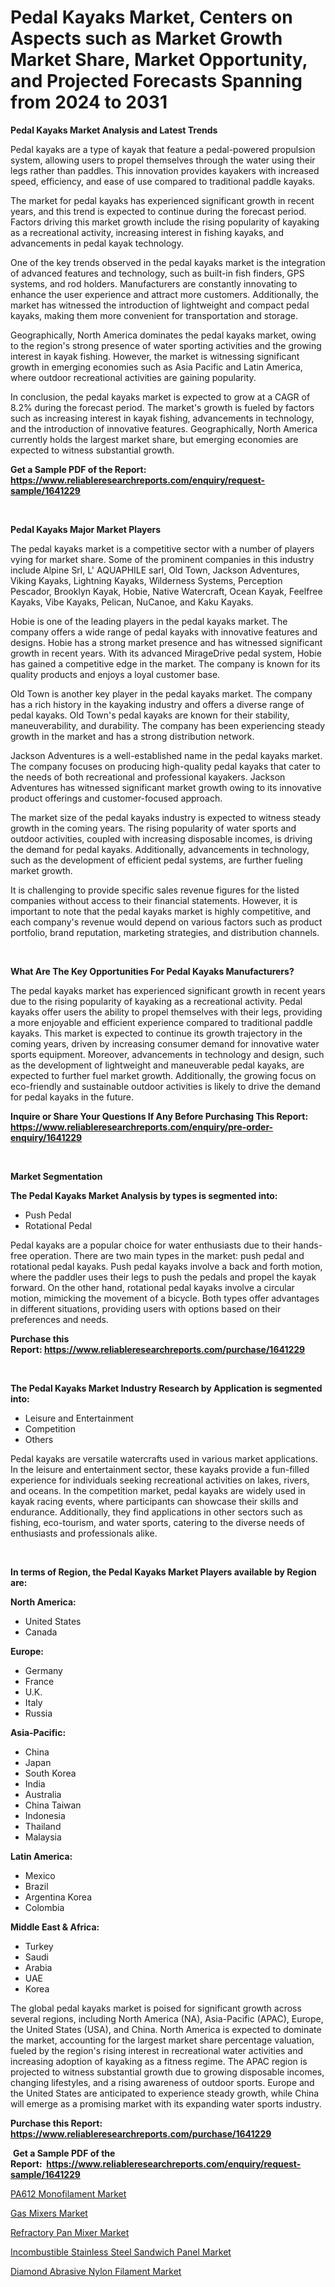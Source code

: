 <p><h1>Pedal Kayaks Market, Centers on Aspects such as Market Growth Market Share, Market Opportunity, and Projected Forecasts Spanning from 2024 to 2031</h1></p><p><strong>Pedal Kayaks Market Analysis and Latest Trends</strong></p>
<p><p>Pedal kayaks are a type of kayak that feature a pedal-powered propulsion system, allowing users to propel themselves through the water using their legs rather than paddles. This innovation provides kayakers with increased speed, efficiency, and ease of use compared to traditional paddle kayaks.</p><p>The market for pedal kayaks has experienced significant growth in recent years, and this trend is expected to continue during the forecast period. Factors driving this market growth include the rising popularity of kayaking as a recreational activity, increasing interest in fishing kayaks, and advancements in pedal kayak technology.</p><p>One of the key trends observed in the pedal kayaks market is the integration of advanced features and technology, such as built-in fish finders, GPS systems, and rod holders. Manufacturers are constantly innovating to enhance the user experience and attract more customers. Additionally, the market has witnessed the introduction of lightweight and compact pedal kayaks, making them more convenient for transportation and storage.</p><p>Geographically, North America dominates the pedal kayaks market, owing to the region's strong presence of water sporting activities and the growing interest in kayak fishing. However, the market is witnessing significant growth in emerging economies such as Asia Pacific and Latin America, where outdoor recreational activities are gaining popularity.</p><p>In conclusion, the pedal kayaks market is expected to grow at a CAGR of 8.2% during the forecast period. The market's growth is fueled by factors such as increasing interest in kayak fishing, advancements in technology, and the introduction of innovative features. Geographically, North America currently holds the largest market share, but emerging economies are expected to witness substantial growth.</p></p>
<p><strong>Get a Sample PDF of the Report:&nbsp; <a href="https://www.reliableresearchreports.com/enquiry/request-sample/1641229">https://www.reliableresearchreports.com/enquiry/request-sample/1641229</a></strong></p>
<p>&nbsp;</p>
<p><strong>Pedal Kayaks Major Market Players</strong></p>
<p><p>The pedal kayaks market is a competitive sector with a number of players vying for market share. Some of the prominent companies in this industry include Alpine Srl, L' AQUAPHILE sarl, Old Town, Jackson Adventures, Viking Kayaks, Lightning Kayaks, Wilderness Systems, Perception Pescador, Brooklyn Kayak, Hobie, Native Watercraft, Ocean Kayak, Feelfree Kayaks, Vibe Kayaks, Pelican, NuCanoe, and Kaku Kayaks.</p><p>Hobie is one of the leading players in the pedal kayaks market. The company offers a wide range of pedal kayaks with innovative features and designs. Hobie has a strong market presence and has witnessed significant growth in recent years. With its advanced MirageDrive pedal system, Hobie has gained a competitive edge in the market. The company is known for its quality products and enjoys a loyal customer base.</p><p>Old Town is another key player in the pedal kayaks market. The company has a rich history in the kayaking industry and offers a diverse range of pedal kayaks. Old Town's pedal kayaks are known for their stability, maneuverability, and durability. The company has been experiencing steady growth in the market and has a strong distribution network.</p><p>Jackson Adventures is a well-established name in the pedal kayaks market. The company focuses on producing high-quality pedal kayaks that cater to the needs of both recreational and professional kayakers. Jackson Adventures has witnessed significant market growth owing to its innovative product offerings and customer-focused approach.</p><p>The market size of the pedal kayaks industry is expected to witness steady growth in the coming years. The rising popularity of water sports and outdoor activities, coupled with increasing disposable incomes, is driving the demand for pedal kayaks. Additionally, advancements in technology, such as the development of efficient pedal systems, are further fueling market growth.</p><p>It is challenging to provide specific sales revenue figures for the listed companies without access to their financial statements. However, it is important to note that the pedal kayaks market is highly competitive, and each company's revenue would depend on various factors such as product portfolio, brand reputation, marketing strategies, and distribution channels.</p></p>
<p>&nbsp;</p>
<p><strong>What Are The Key Opportunities For Pedal Kayaks Manufacturers?</strong></p>
<p><p>The pedal kayaks market has experienced significant growth in recent years due to the rising popularity of kayaking as a recreational activity. Pedal kayaks offer users the ability to propel themselves with their legs, providing a more enjoyable and efficient experience compared to traditional paddle kayaks. This market is expected to continue its growth trajectory in the coming years, driven by increasing consumer demand for innovative water sports equipment. Moreover, advancements in technology and design, such as the development of lightweight and maneuverable pedal kayaks, are expected to further fuel market growth. Additionally, the growing focus on eco-friendly and sustainable outdoor activities is likely to drive the demand for pedal kayaks in the future.</p></p>
<p><strong>Inquire or Share Your Questions If Any Before Purchasing This Report: <a href="https://www.reliableresearchreports.com/enquiry/pre-order-enquiry/1641229">https://www.reliableresearchreports.com/enquiry/pre-order-enquiry/1641229</a></strong></p>
<p>&nbsp;</p>
<p><strong>Market Segmentation</strong></p>
<p><strong>The Pedal Kayaks Market Analysis by types is segmented into:</strong></p>
<p><ul><li>Push Pedal</li><li>Rotational Pedal</li></ul></p>
<p><p>Pedal kayaks are a popular choice for water enthusiasts due to their hands-free operation. There are two main types in the market: push pedal and rotational pedal kayaks. Push pedal kayaks involve a back and forth motion, where the paddler uses their legs to push the pedals and propel the kayak forward. On the other hand, rotational pedal kayaks involve a circular motion, mimicking the movement of a bicycle. Both types offer advantages in different situations, providing users with options based on their preferences and needs.</p></p>
<p><strong>Purchase this Report:&nbsp;<a href="https://www.reliableresearchreports.com/purchase/1641229">https://www.reliableresearchreports.com/purchase/1641229</a></strong></p>
<p>&nbsp;</p>
<p><strong>The Pedal Kayaks Market Industry Research by Application is segmented into:</strong></p>
<p><ul><li>Leisure and Entertainment</li><li>Competition</li><li>Others</li></ul></p>
<p><p>Pedal kayaks are versatile watercrafts used in various market applications. In the leisure and entertainment sector, these kayaks provide a fun-filled experience for individuals seeking recreational activities on lakes, rivers, and oceans. In the competition market, pedal kayaks are widely used in kayak racing events, where participants can showcase their skills and endurance. Additionally, they find applications in other sectors such as fishing, eco-tourism, and water sports, catering to the diverse needs of enthusiasts and professionals alike.</p></p>
<p>&nbsp;</p>
<p><strong>In terms of Region, the Pedal Kayaks Market Players available by Region are:</strong></p>
<p>
    <p> <strong> North America: </strong>
        <ul>
            <li>United States</li>
            <li>Canada</li>
        </ul>
        </p> 
    <p> <strong> Europe: </strong>
        <ul>
            <li>Germany</li>
            <li>France</li>
            <li>U.K.</li>
            <li>Italy</li>
            <li>Russia</li>
        </ul>
        </p> 
    <p> <strong> Asia-Pacific: </strong>
        <ul>
            <li>China</li>
            <li>Japan</li>
            <li>South Korea</li>
            <li>India</li>
            <li>Australia</li>
            <li>China Taiwan</li>
            <li>Indonesia</li>
            <li>Thailand</li>
            <li>Malaysia</li>
        </ul>
        </p> 
    <p> <strong> Latin America: </strong>
        <ul>
            <li>Mexico</li>
            <li>Brazil</li>
            <li>Argentina Korea</li>
            <li>Colombia</li>
        </ul>
        </p> 
    <p> <strong> Middle East & Africa: </strong>
        <ul>
            <li>Turkey</li>
            <li>Saudi</li>
            <li>Arabia</li>
            <li>UAE</li>
            <li>Korea</li>
        </ul>
    </p>
    </p>
<p><p>The global pedal kayaks market is poised for significant growth across several regions, including North America (NA), Asia-Pacific (APAC), Europe, the United States (USA), and China. North America is expected to dominate the market, accounting for the largest market share percentage valuation, fueled by the region's rising interest in recreational water activities and increasing adoption of kayaking as a fitness regime. The APAC region is projected to witness substantial growth due to growing disposable incomes, changing lifestyles, and a rising awareness of outdoor sports. Europe and the United States are anticipated to experience steady growth, while China will emerge as a promising market with its expanding water sports industry.</p></p>
<p><strong>Purchase this Report: <a href="https://www.reliableresearchreports.com/purchase/1641229">https://www.reliableresearchreports.com/purchase/1641229</a></strong></p>
<p>&nbsp;<strong>Get a Sample PDF of the Report:&nbsp;&nbsp;<a href="https://www.reliableresearchreports.com/enquiry/request-sample/1641229">https://www.reliableresearchreports.com/enquiry/request-sample/1641229</a></strong></p>
<p><strong></strong></p>
<p><p><a href="https://medium.com/@rosejohnson762014/pa612-monofilament-market-furnishes-information-on-market-share-market-trends-and-market-growth-eea9b2ecb788">PA612 Monofilament Market</a></p><p><a href="https://github.com/jonneygiverf/Market-Research-Report-List-2/blob/main/gas-mixers-market.md">Gas Mixers Market</a></p><p><a href="https://github.com/dziulagalemab/Market-Research-Report-List-2/blob/main/refractory-pan-mixer-market.md">Refractory Pan Mixer Market</a></p><p><a href="https://medium.com/@rosejohnson762014/incombustible-stainless-steel-sandwich-panel-market-size-market-outlook-and-market-forecast-2023-ff302c4f2f75">Incombustible Stainless Steel Sandwich Panel Market</a></p><p><a href="https://medium.com/@rosejohnson762014/decoding-diamond-abrasive-nylon-filament-market-metrics-market-share-trends-and-growth-patterns-5e842379f6c9">Diamond Abrasive Nylon Filament Market</a></p></p>